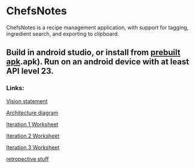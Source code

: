 # ChefsNotes

ChefsNotes is a recipe management application, with support for tagging, ingredient search, and exporting to clipboard.

Build in android studio, or install from [prebuilt apk](chefsnotes).apk). Run on an android device with at least API level 23.
---

### Links:
[Vision statement](VISION.md)

[Architecture diagram](ARCHITECTURE.md)



[Iteration 1 Worksheet](worksheet1.md)

[Iteration 2 Worksheet](worksheet2.md)

[Iteration 3 Worksheet](worksheet3.md)

[retropective stuff](retrospective.md)
